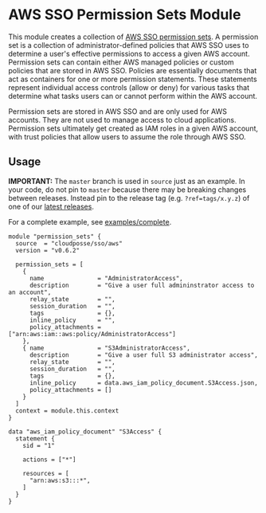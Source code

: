 # AWS SSO Permission Sets Module

This module creates a collection of [AWS SSO permission sets](https://docs.aws.amazon.com/singlesignon/latest/userguide/permissionsetsconcept.html). A permission set is a collection of administrator-defined policies that AWS SSO uses to determine a user's effective permissions to access a given AWS account. Permission sets can contain either AWS managed policies or custom policies that are stored in AWS SSO. Policies are essentially documents that act as containers for one or more permission statements. These statements represent individual access controls (allow or deny) for various tasks that determine what tasks users can or cannot perform within the AWS account.

Permission sets are stored in AWS SSO and are only used for AWS accounts. They are not used to manage access to cloud applications. Permission sets ultimately get created as IAM roles in a given AWS account, with trust policies that allow users to assume the role through AWS SSO.

## Usage

**IMPORTANT:** The `master` branch is used in `source` just as an example. In your code, do not pin to `master` because there may be breaking changes between releases.
Instead pin to the release tag (e.g. `?ref=tags/x.y.z`) of one of our [latest releases](https://github.com/cloudposse/terraform-aws-sso/releases).

For a complete example, see [examples/complete](/examples/complete).

```hcl
module "permission_sets" {
  source  = "cloudposse/sso/aws"
  version = "v0.6.2"

  permission_sets = [
    {
      name               = "AdministratorAccess",
      description        = "Give a user full admininstrator access to an account",
      relay_state        = "",
      session_duration   = "",
      tags               = {},
      inline_policy      = "",
      policy_attachments = ["arn:aws:iam::aws:policy/AdministratorAccess"]
    },
    { name               = "S3AdministratorAccess",
      description        = "Give a user full S3 administrator access",
      relay_state        = "",
      session_duration   = "",
      tags               = {},
      inline_policy      = data.aws_iam_policy_document.S3Access.json,
      policy_attachments = []
    }
  ]
  context = module.this.context
}

data "aws_iam_policy_document" "S3Access" {
  statement {
    sid = "1"

    actions = ["*"]

    resources = [
      "arn:aws:s3:::*",
    ]
  }
}
```
